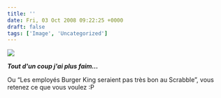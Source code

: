 ```yaml
---
title: ''
date: Fri, 03 Oct 2008 09:22:25 +0000
draft: false
tags: ['Image', 'Uncategorized']
---
```


![](https://madd0.files.wordpress.com/2008/10/rcxxgaq0nem5k4mvn5vfyzwfo1_250.jpg)

**_Tout d'un coup j'ai plus faim…_**

Ou “Les employés Burger King seraient pas très bon au Scrabble”, vous retenez ce que vous voulez :P
